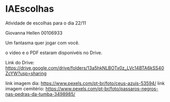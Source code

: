 # IAEscolhas
Atividade de escolhas para o dia 22/11

Giovanna Hellen
00106933

Um fantasma quer jogar com você.

o vídeo e o PDF  estaram disponivéis no Drive.

Link do Drive: https://drive.google.com/drive/folders/13a5hkNLBOTx0z_LVc14BTA6kSS40ZcYW?usp=sharing

link imagem dia: https://www.pexels.com/pt-br/foto/ceus-azuis-53594/
link imagem cemitério: https://www.pexels.com/pt-br/foto/passaros-negros-nas-pedras-da-tumba-3498985/
